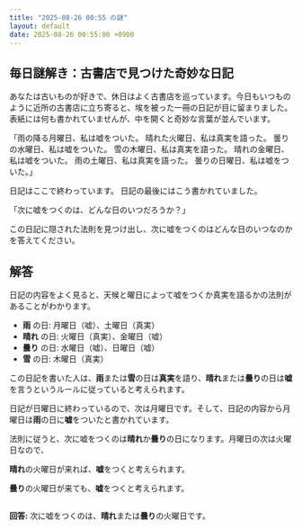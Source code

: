 ```yaml
---
title: "2025-08-26 00:55 の謎"
layout: default
date: 2025-08-26 00:55:00 +0900
---
```

## 毎日謎解き：古書店で見つけた奇妙な日記

あなたは古いものが好きで、休日はよく古書店を巡っています。今日もいつものように近所の古書店に立ち寄ると、埃を被った一冊の日記が目に留まりました。表紙には何も書かれていませんが、中を開くと奇妙な言葉が並んでいます。

「雨の降る月曜日、私は嘘をついた。
晴れた火曜日、私は真実を語った。
曇りの水曜日、私は嘘をついた。
雪の木曜日、私は真実を語った。
晴れの金曜日、私は嘘をついた。
雨の土曜日、私は真実を語った。
曇りの日曜日、私は嘘をついた。」

日記はここで終わっています。
日記の最後にはこう書かれていました。

「次に嘘をつくのは、どんな日のいつだろうか？」

この日記に隠された法則を見つけ出し、次に嘘をつくのはどんな日のいつなのかを答えてください。

## 解答

日記の内容をよく見ると、天候と曜日によって嘘をつくか真実を語るかの法則があることがわかります。

*   **雨** の日: 月曜日（嘘）、土曜日（真実）
*   **晴れ** の日: 火曜日（真実）、金曜日（嘘）
*   **曇り** の日: 水曜日（嘘）、日曜日（嘘）
*   **雪** の日: 木曜日（真実）

この日記を書いた人は、**雨**または**雪**の日は**真実**を語り、**晴れ**または**曇り**の日は**嘘**を言うというルールに従っていると考えられます。

日記が日曜日に終わっているので、次は月曜日です。そして、日記の内容から月曜日は**雨**の日に**嘘**をついたと書かれています。

法則に従うと、次に嘘をつくのは**晴れ**か**曇り**の日になります。月曜日の次は火曜日なので、

**晴れ**の火曜日が来れば、**嘘**をつくと考えられます。

**曇り**の火曜日が来ても、**嘘**をつくと考えられます。

##
**回答:** 次に嘘をつくのは、**晴れ**または**曇り**の火曜日です。
